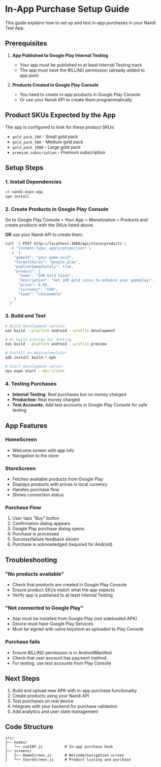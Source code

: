 # In-App Purchase Setup Guide

This guide explains how to set up and test in-app purchases in your Nandi Test App.

## Prerequisites

1. **App Published to Google Play Internal Testing**
   - Your app must be published to at least Internal Testing track
   - The app must have the BILLING permission (already added to app.json)

2. **Products Created in Google Play Console**
   - You need to create in-app products in Google Play Console
   - Or use your Nandi API to create them programmatically

## Product SKUs Expected by the App

The app is configured to look for these product SKUs:
- `gold_pack_100` - Small gold pack
- `gold_pack_500` - Medium gold pack  
- `gold_pack_1000` - Large gold pack
- `premium_subscription` - Premium subscription

## Setup Steps

### 1. Install Dependencies

```bash
cd nandi-expo-app
npm install
```

### 2. Create Products in Google Play Console

Go to Google Play Console > Your App > Monetization > Products and create products with the SKUs listed above.

**OR** use your Nandi API to create them:

```bash
curl -X POST http://localhost:3000/api/store/products \
  -H "Content-Type: application/json" \
  -d '{
    "gameId": "your-game-uuid",
    "targetStores": "google_play",
    "publishImmediately": true,
    "product": {
      "name": "100 Gold Coins",
      "description": "Get 100 gold coins to enhance your gameplay!",
      "price": 0.99,
      "currency": "USD",
      "type": "consumable"
    }
  }'
```

### 3. Build and Test

```bash
# Build development version
eas build --platform android --profile development

# Or build preview for testing
eas build --platform android --profile preview

# Install on device/emulator
adb install build-*.apk

# Start development server
npx expo start --dev-client
```

### 4. Testing Purchases

- **Internal Testing**: Real purchases but no money charged
- **Production**: Real money charged
- **Test Accounts**: Add test accounts in Google Play Console for safe testing

## App Features

### HomeScreen
- Welcome screen with app info
- Navigation to the store

### StoreScreen  
- Fetches available products from Google Play
- Displays products with prices in local currency
- Handles purchase flow
- Shows connection status

### Purchase Flow
1. User taps "Buy" button
2. Confirmation dialog appears
3. Google Play purchase dialog opens
4. Purchase is processed
5. Success/failure feedback shown
6. Purchase is acknowledged (required for Android)

## Troubleshooting

### "No products available"
- Check that products are created in Google Play Console
- Ensure product SKUs match what the app expects
- Verify app is published to at least Internal Testing

### "Not connected to Google Play"
- App must be installed from Google Play (not sideloaded APK)
- Device must have Google Play Services
- Must be signed with same keystore as uploaded to Play Console

### Purchase fails
- Ensure BILLING permission is in AndroidManifest
- Check that user account has payment method
- For testing, use test accounts from Play Console

## Next Steps

1. Build and upload new APK with in-app purchase functionality
2. Create products using your Nandi API
3. Test purchases on real device
4. Integrate with your backend for purchase validation
5. Add analytics and user state management

## Code Structure

```
src/
├── hooks/
│   └── useIAP.js          # In-app purchase hook
├── screens/
│   ├── HomeScreen.js      # Welcome/navigation screen
│   └── StoreScreen.js     # Product listing and purchase
```